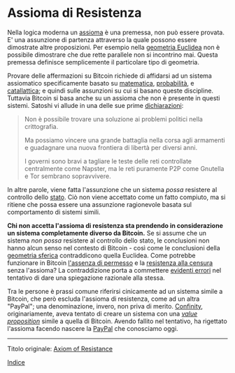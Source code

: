 # Assioma di Resistenza



Nella logica moderna un [assioma](https://it.wikipedia.org/wiki/Assioma_(matematica)) è una premessa, non può essere provata. E' una assunzione di partenza attraverso la quale possono essere dimostrate altre proposizioni. Per esempio nella [geometria Euclidea](https://it.wikipedia.org/wiki/Geometria_euclidea) non è possibile dimostrare che due rette parallele non si incontrino mai. Questa premessa definisce semplicemente il particolare tipo di geometria.

Provare delle affermazioni su Bitcoin richiede di affidarsi ad un sistema assiomatico specificamente basato su [matematica](https://it.wikipedia.org/wiki/Teoria_degli_insiemi_di_Zermelo-Fraenkel), [probabilità](https://it.wikipedia.org/wiki/Assiomi_di_Kolmogorov), e [catallattica](https://treccani.it/vocabolario/catallattica/); e quindi sulle assunzioni su cui si basano queste discipline. Tuttavia Bitcoin si basa anche su un assioma che non è presente in questi sistemi. Satoshi vi allude in una delle sue prime [dichiarazioni](https://satoshi.nakamotoinstitute.org/emails/cryptography/4/):

> Non è possibile trovare una soluzione ai problemi politici nella crittografia.
>
> Ma possiamo vincere una grande battaglia nella corsa agli armamenti e guadagnare una nuova frontiera di libertà per diversi anni. 
>
> I governi sono bravi a tagliare le teste delle reti controllate centralmente come Napster, ma le reti puramente P2P come Gnutella e Tor sembrano sopravvivere.

In altre parole, viene fatta l'assunzione che un sistema _possa_ resistere al controllo dello [stato](ch101-glossary.md#stato). Ciò non viene accettato come un fatto compiuto, ma si ritiene che possa essere una assunzione ragionevole basata sul comportamento di sistemi simili.

**Chi non accetta l'assioma di resistenza sta prendendo in considerazione un sistema completamente diverso da Bitcoin.** Se si assume che un sistema  _non possa_ resistere al controllo dello stato, le conclusioni non hanno alcun senso nel contesto di Bitcoin - così come le conclusioni della [geometria sferica](https://it.wikipedia.org/wiki/Geometria_sferica) contraddicono quella Euclidea. Come potrebbe funzionare in Bitcoin [l'assenza di permesso](ch022-permissionless-principle.md) e la [resistenza alla censura](ch028-censorship-resistance-property.md) senza l'assioma? La contraddizione porta a commettere [evidenti errori](ch088-hearn-error.md) nel tentativo di dare una spiegazione razionale alla stessa.

Tra le persone è prassi comune riferirsi cinicamente ad un sistema simile a Bitcoin, che però escluda l'assioma di resistenza, come ad un altra "PayPal"; una denominazione, invero, non priva di merito. [Confinity](https://en.wikipedia.org/wiki/Confinity), originariamente, aveva tentato di creare un sistema con una [_value proposition_](ch003-value-proposition.md) simile a quella di Bitcoin. Avendo fallito nel tentativo, ha rigettato l'assioma facendo nascere la [PayPal](https://it.wikipedia.org/wiki/PayPal) che conosciamo oggi.

------

Titolo originale: [Axiom of Resistance](https://github.com/libbitcoin/libbitcoin-system/wiki/Axiom-of-Resistance)

[Indice](/README.md)

